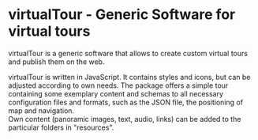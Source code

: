 # virtualTour - Generic Software for virtual tours

virtualTour is a generic software that allows to create custom virtual tours and publish them on the web.

virtualTour is written in JavaScript.  It contains styles and icons, but can be adjusted according to own needs. The package  offers  a  simple  tour containing  some  exemplary  content  and  schemas 
to  all  necessary  configuration  files  and  formats,  such  as  the  JSON  file,  the  positioning  of  map  and navigation.  
Own  content  (panoramic  images,  text,  audio,  links)  can  be  added  to  the  particular  folders in "resources".
